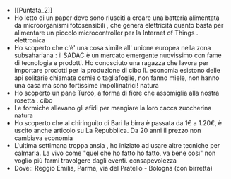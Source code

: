 - [[Puntata_2]]
- Ho letto di un paper dove sono riusciti a creare una batteria alimentata da microorganismi fotosensibili , che genera elettricità quanto basta per alimentare un piccolo microcontroller per la Internet of Things . elettronica
- Ho scoperto che c'è' una cosa simile all' unione europea nella zona subsahariana : il SADAC è un mercato emergente nuovissimo con fame di tecnologia e prodotti. Ho conosciuto una ragazza che lavora per importare prodotti per la produzione di cibo lì. economia
  esistono delle api solitarie chiamate  osmie o tagliafoglie, non fanno miele, non hanno una casa ma sono fortissime impollinatrici! natura
- Ho scoperto un pane Turco, a forma di fiore che assomiglia alla nostra rosetta . cibo
- Le formiche allevano gli afidi per mangiare la loro cacca zuccherina natura
- Ho scoperto che al chiringuito di Bari la birra è passata da 1€ a 1.20€, è uscito anche articolo su La Repubblica. Da 20 anni il prezzo non cambiava economia
- L'ultima settimana troppa ansia , ho iniziato ad usare altre tecniche per calmarla. La vivo come "quel che ho fatto ho fatto, va bene così" non voglio più farmi travolgere dagli eventi. consapevolezza
- Dove:: Reggio Emilia, Parma, via del Pratello - Bologna (con birretta)
